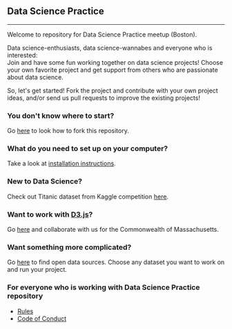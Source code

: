 ## Data Science Practice

---

Welcome to repository for Data Science Practice meetup (Boston).

Data science-enthusiasts, data science-wannabes and everyone who is interested:
<br>Join and have some fun working together on data science projects! Choose your own favorite project and get support from others who are passionate about data science. 
<p>So, let's get started! Fork the project and contribute with your own project ideas, and/or send us pull requests to improve the existing projects!


### You don't know where to start?
Go <a href="./help/how_to_work_here.md">here</a> to look how to fork this repository.

### What do you need to set up on your computer?
Take a look at <a href="./help/install.md">installation instructions</a>.

### New to Data Science?
Check out Titanic dataset from Kaggle competition <a href="./projects/kaggle_titanic/README.md">here</a>.

### Want to work with <a href="https://d3js.org/">D3.js</a>?
Go <a href="./projects">here</a> and collaborate with us for the Commonwealth of Massachusetts.

### Want something more complicated?
Go <a href="./resources/open_datasets.md">here</a> to find open data sources. Choose any dataset you want to work on and run your project.

### For everyone who is working with Data Science Practice repository
<ul>
  <li><a href="./help/rules.md">Rules</a></li>
  <li><a href="./help/code_of_conduct.md">Code of Conduct</a></li>
</ul>  
